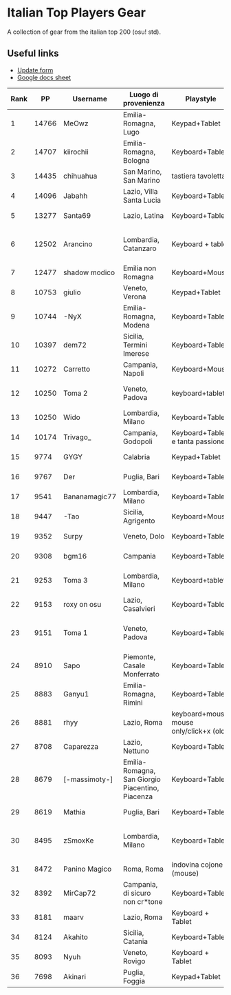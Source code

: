 # Italian Top Players Gear
A collection of gear from the italian top 200 (osu! std).

## Useful links
- [Update form](https://docs.google.com/forms/d/e/1FAIpQLSda6cfkVM5K-jvKprpvKbcX1vKcA1DMkJw6S2R79QjWjU0Qiw/viewform)
- [Google docs sheet](https://docs.google.com/spreadsheets/d/1bnU730-eG2OifO7ucLPpc2_z5B_ul11zTqyIPu8Uwm0)

[//]: # (Table)

|   Rank |    PP | Username      | Luogo di provenienza                             | Playstyle                                | Tap Style                                           | Tablet / Mouse       | Area / Filter / Sensitivity                                                                                                                              | Grip                                                                                                                                                                    | Keyboard                                      | Switch                             | osu! Resolution         | Skin                                                                                                                                                                |
|--------|-------|---------------|--------------------------------------------------|------------------------------------------|-----------------------------------------------------|----------------------|----------------------------------------------------------------------------------------------------------------------------------------------------------|-------------------------------------------------------------------------------------------------------------------------------------------------------------------------|-----------------------------------------------|------------------------------------|-------------------------|---------------------------------------------------------------------------------------------------------------------------------------------------------------------|
|      1 | 14766 | MeOwz         | Emilia-Romagna, Lugo                             | Keypad+Tablet                            | Full Alt (Middle+Index)                             | CTH-690              | w105 h59.0625 x100 y35                                                                                                                                   | https://cdn.discordapp.com/attachments/609171497142976522/1062156346264408174/image.png                                                                                 | Keypad scrauso                                | Cherry MX Red (Silent[?])          | 1920x1080 Fullscreen    | https://skins.osuck.net/skins/863/download?v=0                                                                                                                      |
|      2 | 14707 | kiirochii     | Emilia-Romagna, Bologna                          | Keyboard+Tablet                          | Ring Middle + Index                                 | Wacom Bamboo CTH-470 | 112mm Forced aspect ratio                                                                                                                                | https://i.imgur.com/GeiuXI3.png                                                                                                                                         | hyperx alloy origins core                     | aqua                               | 1920x1080 fullscreen    | https://github.com/rudjx3/skins/blob/main/kiirochii.md                                                                                                              |
|      3 | 14435 | chihuahua     | San Marino, San Marino                           | tastiera tavoletta                       | singletap medio                                     | cth 480              | tra 90 e 112 proporzioni forzate                                                                                                                         | mi vergogno                                                                                                                                                             | hyperx                                        | aqua                               | schermo intero          | cambio skin di continuo                                                                                                                                             |
|      4 | 14096 | Jabahh        | Lazio, Villa Santa Lucia                         | Keyboard+Tablet                          | Middle singletap                                    | Wacom CTL 472        | 77mm x 43.31mm, 12ms 1000hz smoothing, 3 1 0 1 anti chatter                                                                                              | https://cdn.discordapp.com/attachments/873357839555506178/1062380085216288900/IMG_20230110_153826.jpg                                                                   | HyperX Alloy Origins Core TKL                 | HyperX Red                         | 1920x1080 Full Screen   | https://drive.google.com/file/d/1Du_ci_HnpmX87roDG9BIEf3PS9znIUM5/view                                                                                              |
|      5 | 13277 | Santa69       | Lazio, Latina                                    | Keyboard+Tablet                          | Full alt                                            | One by wacom         | 84x47.25                                                                                                                                                 | https://cdn.discordapp.com/attachments/898215948841017414/1062153802398040165/WhatsApp_Image_2023-01-10_at_00.38.20.jpeg                                                | Hyperx                                        | Red                                | Fullscreen              | NM: https://www.mediafire.com/file/w75jeefmlbrxdxp/Aristia%2528Edit%2529.osk/file DT: https://www.mediafire.com/folder/p2tifa527ph2v/Rafis_Blu                      |
|      6 | 12502 | Arancino      | Lombardia, Catanzaro                             | Keyboard + tablet                        | alternate starting bursts with middle finger        | cth 480              | 71x71mm (cambio spesso), filtri: https://cdn.discordapp.com/attachments/670022622150393866/1062401561197805588/image.png                                 | https://cdn.discordapp.com/attachments/670022622150393866/1062401208507175022/PXL_20230110_160252205.jpg                                                                | GMMK Pro                                      | Cherry mx yellow cap               | fullscreen 1920,1080    | https://arancino.s-ul.eu/YWNponq0                                                                                                                                   |
|      7 | 12477 | shadow modico | Emilia non Romagna                               | Keyboard+Mouse                           | Ring index full alt                                 | G703                 | 800 dpi 1.6x in game                                                                                                                                     | https://imgur.com/arTimBW                                                                                                                                               | Ducky One 3                                   | MX Brown                           | Fullscreen 1920x1080    | aristia                                                                                                                                                             |
|      8 | 10753 | giulio        | Veneto, Verona                                   | Keypad+Tablet                            | Index singletap/alt                                 | Wacom CTL 472        | https://cdn.discordapp.com/attachments/990625798379687986/1062333951651360878/areaefiltri.png                                                            |                                                                                                                                                                         | Amusing KeypadPro                             | Cherry MX Black                    | Fullscreen              | https://cdn.discordapp.com/attachments/990625798379687986/1062334870086484029/BubbleSkin20-03-20.osk                                                                |
|      9 | 10744 | -NyX          | Emilia-Romagna, Modena                           | Keyboard+Tablet                          | Full alt                                            | Wacom ctl 472        | Area: 70x42mm, Tablet girato a 15° Filtri: Devocup antichatter, Latency e Antichatter Strength 10, antichatter multiplier 1, antichatter offset X=0, Y=1 | https://imgur.com/JlmMdY5                                                                                                                                               | HyperX Alloy Origins                          | HyperX Reds                        | (1920x1080) Fullscreen  | https://b.catgirlsare.sexy/Ix4N3i6h.osk                                                                                                                             |
|     10 | 10397 | dem72         | Sicilia, Termini Imerese                         | Keyboard+Tablet                          | Singletap                                           | ctl-472              | foto                                                                                                                                                     | https://cdn.discordapp.com/attachments/777797021632561162/1063066865850646618/grip.jpg                                                                                  | Hyperx alloy origins                          | Red                                | 1920x1080 Fullscreen    | https://osuskins.net/skin/k38KhZg                                                                                                                                   |
|     11 | 10272 | Carretto      | Campania, Napoli                                 | Keyboard+Mouse                           | Full alt                                            | Razer DeathAdder     | 1800 dpi 1x                                                                                                                                              | impossibile mi scoccio                                                                                                                                                  | una ducky ma non ricordo quale                | neg                                | fulscreen               | no. ti prego                                                                                                                                                        |
|     12 | 10250 | Toma 2        | Veneto, Padova                                   | keyboard+tablet                          | middle index singletap and full alt                 | CTL-480              | 33mm x 36.95mm 18°                                                                                                                                       | https://imgur.com/a/2lkQFIk                                                                                                                                             | hyperx alloy origins 100%                     | hyperx red                         | 2560x1440               | https://drive.google.com/file/d/1mHcLnJnpR2gFhdOtZiELD2HnGKlATglY/view?usp=share_link                                                                               |
|     13 | 10250 | Wido          | Lombardia, Milano                                | Keyboard+Tablet                          | Singletap Index                                     | CTL-472              | 96x57.37 1ms 4strength 1000hz                                                                                                                            | https://cdn.discordapp.com/attachments/1052742094470516748/1070760630858035230/IMG_20230202_184009766.jpg                                                               | Cooler Master                                 | Brown                              | 1920x1080 Fullscreen    | https://drive.google.com/file/d/1xpxtmAu3GFAtdp54-_mI3WfSSFX0r3oU/view?usp=sharing                                                                                  |
|     14 | 10174 | Trivago_      | Campania, Godopoli                               | Keyboard+Tablet e tanta passione         | Full alt                                            | Wacom CTH 690        | 65mm x 40mm con 1.05x di sens                                                                                                                            | https://tommaso.s-ul.eu/ZTZoGukq                                                                                                                                        | Custom con PCB GK61X                          | Gateron Red                        | 1768x992 Fullscreen     | NM: https://tommaso.s-ul.eu/fIfA131t | DT: https://tommaso.s-ul.eu/MJSpwWx4                                                                                         |
|     15 |  9774 | GYGY          | Calabria                                         | Keypad+Tablet                            | Middle singletap                                    | CTH-480              | 77x49.56 1x                                                                                                                                              |                                                                                                                                                                         | NONO Keypad                                   | Cherry MX Brown                    | 1920x1080 Fullscreen    |                                                                                                                                                                     |
|     16 |  9767 | Der           | Puglia, Bari                                     | Keyboard+Tablet                          | Middle (Main), Index                                | Intuos CTL-480       | https://i.imgur.com/8Va60DX.gif                                                                                                                          | https://i.imgur.com/9mimwPb.png                                                                                                                                         | Hyperx Alloy Origins                          | Red                                | 1920x1080 Full Screen   | No                                                                                                                                                                  |
|     17 |  9541 | Bananamagic77 | Lombardia, Milano                                | Keyboard+Tablet                          | Full alt                                            | Ctl-672              | Area:80 x 45, Latenza:12ms 143hz, sens:x1                                                                                                                | https://cdn.discordapp.com/attachments/687459402990616648/1063619697540616222/IMG_0824.jpg                                                                              | Logitech k120                                 | Membrane Keyboard :/               | Fullscreen 1920 x 1080  | Whitecat v1                                                                                                                                                         |
|     18 |  9447 | -Tao          | Sicilia, Agrigento                               | Keyboard+Mouse                           | Full Alt                                            | Glorious Model D-    | 800 DPI, 2.2x                                                                                                                                            | https://prnt.sc/sk6Mrsmd_GYZ                                                                                                                                            | HyperX Alloy Origins Core                     | Cherry Mx Red                      | 1920x1080               | https://raw.githubusercontent.com/eranyoung/osuSkins/master/Skins/vv_idke_trail.osk                                                                                 |
|     19 |  9352 | Surpy         | Veneto, Dolo                                     | Keyboard+Tablet                          | index(main), middle                                 | Wacom CTL-471        | old: 87.08x75.32 ~ new:  100x56.25 (always had smoothing 10ms+)                                                                                          | https://cdn.discordapp.com/attachments/785745051556511765/926134400851255347/IMG_5100.jpg                                                                               | old: corsair strafe ~ new: hyperx             | always had red switches            | 1920x1080 (Fullscreen)  | https://drive.google.com/file/d/1MGx7QTD_nqv2y-pTAfxZv_nmfxdGaPB5/view?usp=sharing                                                                                  |
|     20 |  9308 | bgm16         | Campania                                         | Keyboard+Tablet                          | Middle singletap/alt                                | Wacom CTL-472        | https://imgur.com/CXZK89a                                                                                                                                |                                                                                                                                                                         | durgod taurus k320                            | Cherry MX Red                      | 1920x1080 (Fullscreen)  | no                                                                                                                                                                  |
|     21 |  9253 | Toma 3        | Lombardia, Milano                                | Keyboard+tablet                          | Singletap                                           | One by One Wacom 472 | Smoothing filter and Antichatter                                                                                                                         | https://cdn.discordapp.com/attachments/903678599742238790/1062180439185444894/rn_image_picker_lib_temp_8c056b6e-eca4-4f33-8ea2-7f9d54fa35d2.jpg                         | Corsair K55 RGB e Occasionalmente Ajazz       | Membrana e Red                     | 1920x1080 Windowed      | No                                                                                                                                                                  |
|     22 |  9153 | roxy on osu   | Lazio, Casalvieri                                | Keyboard+Tablet                          | index (main) middle                                 | one by wacom         | 66.4 x 45.24                                                                                                                                             | https://cdn.discordapp.com/attachments/988507418487033937/1062376553226440774/1673360697115.jpg                                                                         | hyperx alloy origins core                     | hyperx red switch                  | 1920x1080 (Fullscreen)  | https://skins.osuck.net/skins/1648?v=0                                                                                                                              |
|     23 |  9151 | Toma 1        | Veneto, Padova                                   | Keyboard+Tablet                          | Index middle full alt, a volte volte singletappo.   | Xp-Pen G640          | guarda il mio profilo                                                                                                                                    | https://cdn.discordapp.com/attachments/947826503691927613/1063503796216537158/Screenshot_20230113_180349_Gallery.jpg                                                    | HyperX Alloy Fps Pro (main), Durgod K320      | Cherry red (main), Cherry brown    | Fullscreen 1440p        | La cambio sempre, usate quella di LoreFox (che sarei io)^^                                                                                                          |
|     24 |  8910 | Sapo          | Piemonte, Casale Monferrato                      | Keyboard+Tablet                          | Ring Index                                          | CTL-4100             | mrekk area lol                                                                                                                                           | https://ibb.co/2yJXNR0                                                                                                                                                  | HyperX 60%                                    | Red                                | FULLSCREEN              | https://www.reddit.com/r/OsuSkins/comments/t5ys5o/std_only_hdsd_karcher_skin_remake_tippy_gochiusa/                                                                 |
|     25 |  8883 | Ganyu1        | Emilia-Romagna, Rimini                           | Keyboard+Tablet                          | Index singletap/alt                                 | CTH-480              | 73.5 x 60.5 | Smoothing Filter 12ms 1000Hz, Antichatter 3 1 0 1                                                                                          | https://cdn.discordapp.com/attachments/821142349060505603/1062521119707512842/20230111_005831.jpg                                                                       | HyperX Alloy Origins Core                     | HyperX Red                         | 1920x1080 Fullscreen    | - Seoul V10 with Red Cursor https://gist.github.com/Fobxx/107e2bad2bf7312cd49431c696aac912                                                                          |
|     26 |  8881 | rhyy          | Lazio, Roma                                      | keyboard+mouse, mouse only/click+x (old) | index singletap/full alt                            | Logitech G303 SE     | 800 dpi, 1.27x in game                                                                                                                                   |                                                                                                                                                                         | Keychron Q3                                   | Jwick Black, TX long 55g           | fullscreen 1080p        | https://files.catbox.moe/ff777z.osk                                                                                                                                 |
|     27 |  8708 | Caparezza     | Lazio, Nettuno                                   | Keyboard+Tablet                          | Full alt                                            | Wacom CTL-472        | 66x53                                                                                                                                                    | https://cdn.discordapp.com/attachments/928750473249435788/1062136572033630238/rn_image_picker_lib_temp_4e8aba3f-44f8-4b50-a881-654307592693.jpg                         | HyperX Alloy Origins Core                     | HyperX Aqua switch                 | FULLSCREEN              | NM https://www.mediafire.com/file/sdks525y5ix8kb2/VAXEI_VALERIO_EDIT.osk/file, DT RAFIS OR https://www.mediafire.com/file/gsctttev8hgdw17/SYtho_edit_scola.osk/file |
|     28 |  8679 | [-massimoty-] | Emilia-Romagna, San Giorgio Piacentino, Piacenza | Keyboard+Tablet                          | Mix                                                 | Wacom Ctl-472        | https://imgur.com/a/sMAEBHJ                                                                                                                              | https://cdn.discordapp.com/attachments/932024049897463858/1071462903074529351/IMG_2551.jpg                                                                              | Hyperx Alloy Origins Full                     | Red                                | Fullscreen 1920x1080    | cambio skin di continuo                                                                                                                                             |
|     29 |  8619 | Mathia        | Puglia, Bari                                     | Keyboard+Tablet                          | Middle singletap                                    | CTL-480              | 45.43mm x 34.96mm                                                                                                                                        | come se tengo un martello in mano                                                                                                                                       | Corsair Strafe                                | Cherry mx red                      | 2k fullscreen           | https://mathya.it/skins                                                                                                                                             |
|     30 |  8495 | zSmoxKe       | Lombardia, Milano                                | Keyboard+Tablet                          | Index middle a gargia di minchia, di solito alterno | Huion H1060P         | Area 90x58 | no filtri | 1x in-game sens                                                                                                                 | https://cdn.discordapp.com/attachments/810702231774035968/1070540110329815040/IMG_20230202_040313_948.jpg                                                               | GMMK Pro                                      | Tecsee Purple Panda                | 1920 x 1080 Fullscreen  | https://cdn.discordapp.com/attachments/777709893808291850/1064873917820452905/Jace_6.25.osk                                                                         |
|     31 |  8472 | Panino Magico | Roma, Roma                                       | indovina cojone (mouse)                  | default                                             | superlight           | 1100dpi x1                                                                                                                                               | no                                                                                                                                                                      | hyperx                                        | RED LIKE ROSES                     | native(1920x1080)       | neg                                                                                                                                                                 |
|     32 |  8392 | MirCap72      | Campania, di sicuro non cr*tone                  | Keyboard+Tablet                          | full alt                                            | CTL-472              | https://media.discordapp.net/attachments/1014138759492685835/1062733498139553862/image.png?width=403&height=434                                          | https://media.discordapp.net/attachments/1014138759492685835/1062734105239879711/rn_image_picker_lib_temp_f6d509c0-29a4-47c4-8ded-85327e81ede6.jpg?width=325&height=433 | Corsair K63                                   | Cherry MX Red                      | 1920x1080 Fullscreen    | 50 euro                                                                                                                                                             |
|     33 |  8181 | maarv         | Lazio, Roma                                      | Keyboard + Tablet                        | Ring-Index                                          | Wacom CTL-672        | Area 85,72mm x 65,85mm, Filtri: lmao                                                                                                                     |                                                                                                                                                                         | devo cambiarla soon non so quale ho preso lol | Blue / Red                         | 1920x1080               | https://drive.google.com/drive/folders/1CRCumkSoArIKFHzA9NmzTEnhMoBOOk5-?usp=sharing                                                                                |
|     34 |  8124 | Akahito       | Sicilia, Catania                                 | Keyboard+Tablet                          | Ring Index                                          | ctl-480              | 1.0x 400dpi                                                                                                                                              | https://imgur.com/a/JAFyCvd                                                                                                                                             | KBD8X                                         | JWK ultimate black 62g             | 1920x1080 fullscreen    | https://mega.nz/file/VnAgSYIQ#e96D_PxAXcwhIJ97-QaPHj9rEQ6bLx_jM-VDRkaO4So                                                                                           |
|     35 |  8093 | Nyuh          | Veneto, Rovigo                                   | Keyboard + Tablet                        | Middle Singletap                                    | Wacom CTL-4100       | 65mm x 40mm                                                                                                                                              | https://nyuh.s-ul.eu/rbTiEGva                                                                                                                                           | 5075S Shine-Through                           | Akko CS Wine White / Gateron Brown | 1920x1080 (full screen) | https://nyuhskins.carrd.co/                                                                                                                                         |
|     36 |  7698 | Akinari       | Puglia, Foggia                                   | Keypad+Tablet                            | Ring Index                                          | CTL-4100             | 110x70mm 1.0x                                                                                                                                            |                                                                                                                                                                         | Anne Pro 2                                    | Gateron Red                        | 1920x1080 (Fullscreen)  | https://akinariportal.xyz/users/4001304                                                                                                                             |